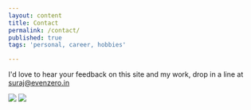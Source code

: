 ```yaml
---
layout: content
title: Contact
permalink: /contact/
published: true
tags: 'personal, career, hobbies'

---
```




I'd love to hear your feedback on this site and my work, drop in a line at [suraj@evenzero.in](mailto:suraj@evenzero.in)

![](http://i.imgur.com/LjcPv.png) ![](http://i.imgur.com/cNKvt.png)
